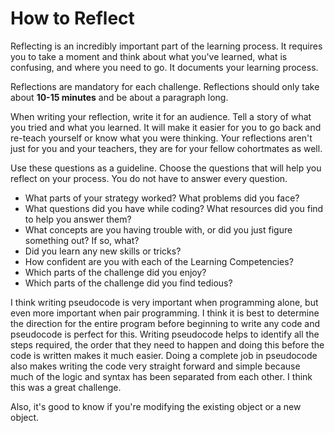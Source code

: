 # How to Reflect

Reflecting is an incredibly important part of the learning process. It requires you to take a moment and think about what you've learned, what is confusing, and where you need to go. It documents your learning process. 

Reflections are mandatory for each challenge. Reflections should only take about **10-15 minutes** and be about a paragraph long.

When writing your reflection, write it for an audience. Tell a story of what you tried and what you learned. It will make it easier for you to go back and re-teach yourself or know what you were thinking. Your reflections aren't just for you and your teachers, they are for your fellow cohortmates as well.

Use these questions as a guideline. Choose the questions that will help you reflect on your process. You do not have to answer every question.

* What parts of your strategy worked? What problems did you face?    
* What questions did you have while coding? What resources did you find to help you answer them?  
* What concepts are you having trouble with, or did you just figure something out? If so, what?  
* Did you learn any new skills or tricks?
* How confident are you with each of the Learning Competencies? 
* Which parts of the challenge did you enjoy?
* Which parts of the challenge did you find tedious?

I think writing pseudocode is very important when programming alone, but even more important when pair programming. I think it is best to determine the direction for the entire program before beginning to write any code and pseudocode is perfect for this. Writing pseudocode helps to identify all the steps required, the order that they need to happen and doing this before the code is written makes it much easier. Doing a complete job in pseudocode also makes writing the code very straight forward and simple because much of the logic and syntax has been separated from each other. I think this was a great challenge. 

Also, it's good to know if you're modifying the existing object or a new object. 
